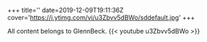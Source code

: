+++
title=''
date=2019-12-09T19:11:36Z
cover='https://i.ytimg.com/vi/u3Zbvv5dBWo/sddefault.jpg'
+++

All content belongs to GlennBeck.
{{< youtube u3Zbvv5dBWo >}}
